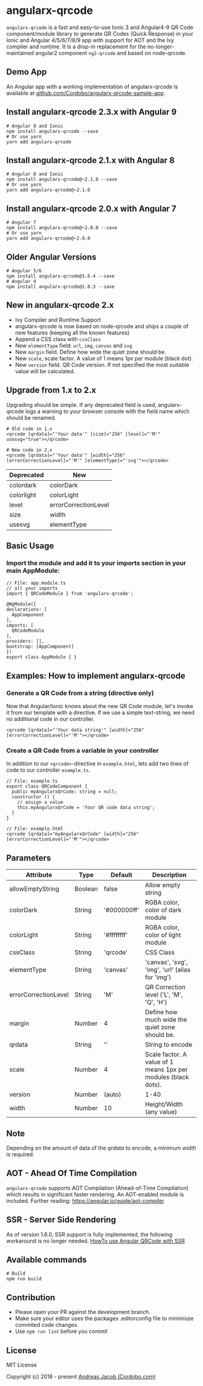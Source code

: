 # angularx-qrcode

`angularx-qrcode` is a fast and easy-to-use Ionic 3 and Angular4-9 QR Code component/module library to generate QR Codes (Quick Response) in your Ionic and Angular 4/5/6/7/8/9 app with support for AOT and the Ivy compiler and runtime. It is a drop-in replacement for the no-longer-maintained angular2 component `ng2-qrcode` and based on node-qrcode.

## Demo App

An Angular app with a working implementation of angularx-qrcode is available at
[github.com/Cordobo/angularx-qrcode-sample-app](https://github.com/Cordobo/angularx-qrcode-sample-app).

## Install angularx-qrcode 2.3.x with Angular 9

```
# Angular 9 and Ionic
npm install angularx-qrcode --save
# Or use yarn
yarn add angularx-qrcode
```

## Install angularx-qrcode 2.1.x with Angular 8

```
# Angular 8 and Ionic
npm install angularx-qrcode@~2.1.0 --save
# Or use yarn
yarn add angularx-qrcode@~2.1.0
```

## Install angularx-qrcode 2.0.x with Angular 7

```
# Angular 7
npm install angularx-qrcode@~2.0.0 --save
# Or use yarn
yarn add angularx-qrcode@~2.0.0
```

## Older Angular Versions

```
# Angular 5/6
npm install angularx-qrcode@1.6.4 --save
# Angular 4
npm install angularx-qrcode@1.0.3 --save
```

## New in angularx-qrcode 2.x

- Ivy Compiler and Runtime Support
- angularx-qrcode is now based on node-qrcode and ships a couple of new features (keeping all the known features)
- Append a CSS class with `cssClass`
- New `elementType` field: `url`, `img`, `canvas` and `svg`
- New `margin` field. Define how wide the quiet zone should be.
- New `scale`, scale factor. A value of 1 means 1px per module (black dot).
- New `version` field. QR Code version. If not specified the most suitable value will be calculated.

## Upgrade from 1.x to 2.x

Upgrading should be simple. If any deprecated field is used, angularx-qrcode logs a warning to your browser console with the field name which should be renamed.

```
# Old code in 1.x
<qrcode [qrdata]="'Your data'" [size]="256" [level]="'M'" usesvg="true"></qrcode>

# New code in 2.x
<qrcode [qrdata]="'Your data'" [width]="256" [errorCorrectionLevel]="'M'" [elementType]="'svg'"></qrcode>
```

| Deprecated | New                  |
| ---------- | -------------------- |
| colordark  | colorDark            |
| colorlight | colorLight           |
| level      | errorCorrectionLevel |
| size       | width                |
| usesvg     | elementType          |

## Basic Usage

### Import the module and add it to your imports section in your main AppModule:

```
// File: app.module.ts
// all your imports
import { QRCodeModule } from 'angularx-qrcode';

@NgModule({
declarations: [
  AppComponent
],
imports: [
  QRCodeModule
],
providers: [],
bootstrap: [AppComponent]
})
export class AppModule { }
```

## Examples: How to implement angularx-qrcode

### Generate a QR Code from a string (directive only)

Now that Angular/Ionic knows about the new QR Code module,
let's invoke it from our template with a directive.
If we use a simple text-string, we need no additional
code in our controller.

```
<qrcode [qrdata]="'Your data string'" [width]="256" [errorCorrectionLevel]="'M'"></qrcode>
```

### Create a QR Code from a variable in your controller

In addition to our `<qrcode>`-directive in `example.html`,
lets add two lines of code to our controller `example.ts`.

```
// File: example.ts
export class QRCodeComponent {
  public myAngularxQrCode: string = null;
  constructor () {
    // assign a value
    this.myAngularxQrCode = 'Your QR code data string';
  }
}

// File: example.html
<qrcode [qrdata]="myAngularxQrCode" [width]="256" [errorCorrectionLevel]="'M'"></qrcode>
```

## Parameters

| Attribute            | Type    | Default     | Description                                                    |
| -------------------- | ------- | ----------- | -------------------------------------------------------------- |
| allowEmptyString     | Boolean | false       | Allow empty string                                             |
| colorDark            | String  | '#000000ff' | RGBA color, color of dark module                               |
| colorLight           | String  | '#ffffffff' | RGBA color, color of light module                              |
| cssClass             | String  | 'qrcode'    | CSS Class                                                      |
| elementType          | String  | 'canvas'    | 'canvas', 'svg', 'img', 'url' (alias for 'img')                |
| errorCorrectionLevel | String  | 'M'         | QR Correction level ('L', 'M', 'Q', 'H')                       |
| margin               | Number  | 4           | Define how much wide the quiet zone should be.                 |
| qrdata               | String  | ''          | String to encode                                               |
| scale                | Number  | 4           | Scale factor. A value of 1 means 1px per modules (black dots). |
| version              | Number  | (auto)      | 1-40                                                           |
| width                | Number  | 10          | Height/Width (any value)                                       |

## Note

Depending on the amount of data of the _qrdata_ to encode, a minimum _width_ is required.

## AOT - Ahead Of Time Compilation

`angularx-qrcode` supports AOT Compilation (Ahead-of-Time Compilation) which results in significant faster rendering. An AOT-enabled module is included. Further reading: https://angular.io/guide/aot-compiler

## SSR - Server Side Rendering

As of version 1.6.0, SSR support is fully implemented, the following workaround is no longer needed. [HowTo use Angular QRCode with SSR](https://github.com/Cordobo/angularx-qrcode/issues/5)

## Available commands

    # Build
    npm run build

## Contribution

- Please open your PR against the development branch.
- Make sure your editor uses the packages .editorconfig file to minimioze commited code changes.
- Use `npm run lint` before you commit

## License

MIT License

Copyright (c) 2018 - present [Andreas Jacob (Cordobo.com)](http://cordobo.com/)
